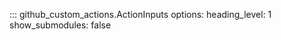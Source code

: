 ::: github_custom_actions.ActionInputs
    options:
      heading_level: 1
      show_submodules: false